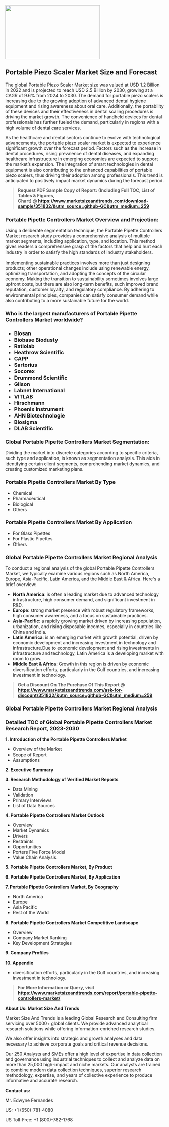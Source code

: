 <p><img class="alignnone size-medium wp-image-20088" src="https://ffe5etoiles.com/wp-content/uploads/2024/12/MST1-300x171.png" alt="" width="300" height="171" /></p><h2>Portable Piezo Scaler Market Size and Forecast</h2><p>The global Portable Piezo Scaler Market size was valued at USD 1.2 Billion in 2022 and is projected to reach USD 2.5 Billion by 2030, growing at a CAGR of 9.6% from 2024 to 2030. The demand for portable piezo scalers is increasing due to the growing adoption of advanced dental hygiene equipment and rising awareness about oral care. Additionally, the portability of these devices and their effectiveness in dental scaling procedures is driving the market growth. The convenience of handheld devices for dental professionals has further fueled the demand, particularly in regions with a high volume of dental care services.</p><p>As the healthcare and dental sectors continue to evolve with technological advancements, the portable piezo scaler market is expected to experience significant growth over the forecast period. Factors such as the increase in dental procedures, rising prevalence of dental diseases, and expanding healthcare infrastructure in emerging economies are expected to support the market’s expansion. The integration of smart technologies in dental equipment is also contributing to the enhanced capabilities of portable piezo scalers, thus driving their adoption among professionals. This trend is anticipated to positively impact market dynamics during the forecast period.</p></p><blockquote id="" class=""><strong>Request PDF Sample Copy of Report: (Including Full TOC, List of Tables &amp; Figures, Chart)&nbsp;@&nbsp;<strong><a href="https://www.marketsizeandtrends.com/download-sample/351832/&utm_source=github-GC&utm_medium=259" target="_blank">https://www.marketsizeandtrends.com/download-sample/351832/&utm_source=github-GC&utm_medium=259</a></strong></strong></blockquote><h3 id="" class="">Portable Pipette Controllers Market&nbsp;Overview and Projection:</h3><p id="" class="">Using a deliberate segmentation technique, the Portable Pipette Controllers Market research study provides a comprehensive analysis of multiple market segments, including application, type, and location. This method gives readers a comprehensive grasp of the factors that help and hurt each industry in order to satisfy the high standards of industry stakeholders. <br /> <br />Implementing sustainable practices involves more than just designing products; other operational changes include using renewable energy, optimizing transportation, and adopting the concepts of the circular economy. Making the transition to sustainability sometimes involves large upfront costs, but there are also long-term benefits, such improved brand reputation, customer loyalty, and regulatory compliance. By adhering to environmental principles, companies can satisfy consumer demand while also contributing to a more sustainable future for the world.</p><h3 id="" class="">Who is the largest manufacturers of&nbsp;Portable Pipette Controllers Market worldwide?</h3><h3 class=""><p><ul><li>Biosan </li><li> Biobase Biodusty </li><li> Ratiolab </li><li> Heathrow Scientific </li><li> CAPP </li><li> Sartorius </li><li> Socorex </li><li> Drummond Scientific </li><li> Gilson </li><li> Labnet International </li><li> VITLAB </li><li> Hirschmann </li><li> Phoenix Instrument </li><li> AHN Biotechnologie </li><li> Biosigma </li><li> DLAB Scientific</li></ul></p></h3><h3 id="" class="">Global&nbsp;Portable Pipette Controllers Market Segmentation:</h3><p id="" class="">Dividing the market into discrete categories according to specific criteria, such type and application, is known as segmentation analysis. This aids in identifying certain client segments, comprehending market dynamics, and creating customized marketing plans.</p><h3 id="" class="">Portable Pipette Controllers Market&nbsp;By Type</h3><p><p><ul><li>Chemical</li><li> Pharmaceutical</li><li> Biological</li><li> Others</p></li></ul></p></p><h3 id="" class="">Portable Pipette Controllers Market&nbsp;By Application</h3><p class=""><p><ul><li>For Glass Pipettes</li><li> For Plastic Pipettes</li><li> Others</li></ul></p></p><h3 id="" class="">Global Portable Pipette Controllers Market Regional Analysis</h3><p id="" class="">To conduct a regional analysis of the global Portable Pipette Controllers Market, we typically examine various regions such as North America, Europe, Asia-Pacific, Latin America, and the Middle East &amp; Africa. Here's a brief overview:</p><ul><li><strong>North America</strong>: is often a leading market due to advanced technology infrastructure, high consumer demand, and significant investment in R&amp;D.</li><li><strong>Europe</strong>: strong market presence with robust regulatory frameworks, high consumer awareness, and a focus on sustainable practices.</li><li><strong>Asia-Pacific</strong>: a rapidly growing market driven by increasing population, urbanization, and rising disposable incomes, especially in countries like China and India.</li><li><strong>Latin America</strong>: is an emerging market with growth potential, driven by economic development and increasing investment in technology and infrastructure.Due to economic development and rising investments in infrastructure and technology, Latin America is a developing market with room to grow.</li><li><strong>Middle East &amp; Africa</strong>: Growth in this region is driven by economic diversification efforts, particularly in the Gulf countries, and increasing investment in technology.</li></ul><blockquote id="" class=""><strong>Get a Discount On The Purchase Of This Report @ <strong><a href="https://www.marketsizeandtrends.com/ask-for-discount/351832/&utm_source=github-GC&utm_medium=259" target="_blank">https://www.marketsizeandtrends.com/ask-for-discount/351832/&utm_source=github-GC&utm_medium=259</a></strong></strong></blockquote><h3 id="" class="">Global Portable Pipette Controllers Market Regional Analysis</h3><h3 id="" class="">Detailed TOC of Global Portable Pipette Controllers Market Research Report, 2023-2030</h3><p id="" class=""><strong>1. Introduction of the Portable Pipette Controllers Market</strong></p><ul><li>Overview of the Market</li><li>Scope of Report</li><li>Assumptions</li></ul><p id="" class=""><strong>2. Executive Summary</strong></p><p id="" class=""><strong>3. Research Methodology of Verified Market Reports</strong></p><ul><li>Data Mining</li><li>Validation</li><li>Primary Interviews</li><li>List of Data Sources</li></ul><p id="" class=""><strong>4. Portable Pipette Controllers Market Outlook</strong></p><ul><li>Overview</li><li>Market Dynamics</li><li>Drivers</li><li>Restraints</li><li>Opportunities</li><li>Porters Five Force Model</li><li>Value Chain Analysis</li></ul><p id="" class=""><strong>5. Portable Pipette Controllers Market, By Product</strong></p><p id="" class=""><strong>6. Portable Pipette Controllers Market, By Application</strong></p><p id="" class=""><strong>7. Portable Pipette Controllers Market, By Geography</strong></p><ul><li>North America</li><li>Europe</li><li>Asia Pacific</li><li>Rest of the World</li></ul><p id="" class=""><strong>8. Portable Pipette Controllers Market Competitive Landscape</strong></p><ul><li>Overview</li><li>Company Market Ranking</li><li>Key Development Strategies</li></ul><p id="" class=""><strong>9. Company Profiles</strong></p><p id="" class=""><strong>10. Appendix</strong></p><ul><li>diversification efforts, particularly in the Gulf countries, and increasing investment in technology.</li></ul><blockquote id="" class=""><strong>For More Information or Query, visit <strong><strong><a href="https://www.marketsizeandtrends.com/report/portable-pipette-controllers-market/" target="_blank">https://www.marketsizeandtrends.com/report/portable-pipette-controllers-market/</a></strong></strong></strong></blockquote><p id="" class=""><strong>About Us: Market Size And Trends</strong></p><p id="" class="">Market Size And Trends is a leading Global Research and Consulting firm servicing over 5000+ global clients. We provide advanced analytical research solutions while offering information-enriched research studies.</p><p id="" class="">We also offer insights into strategic and growth analyses and data necessary to achieve corporate goals and critical revenue decisions.</p><p id="" class="">Our 250 Analysts and SMEs offer a high level of expertise in data collection and governance using industrial techniques to collect and analyze data on more than 25,000 high-impact and niche markets. Our analysts are trained to combine modern data collection techniques, superior research methodology, expertise, and years of collective experience to produce informative and accurate research.</p><p id="" class=""><strong>Contact us:</strong></p><p id="" class="">Mr. Edwyne Fernandes</p><p id="" class="">US: +1 (650)-781-4080</p><p id="" class="">US Toll-Free: +1 (800)-782-1768</p>
